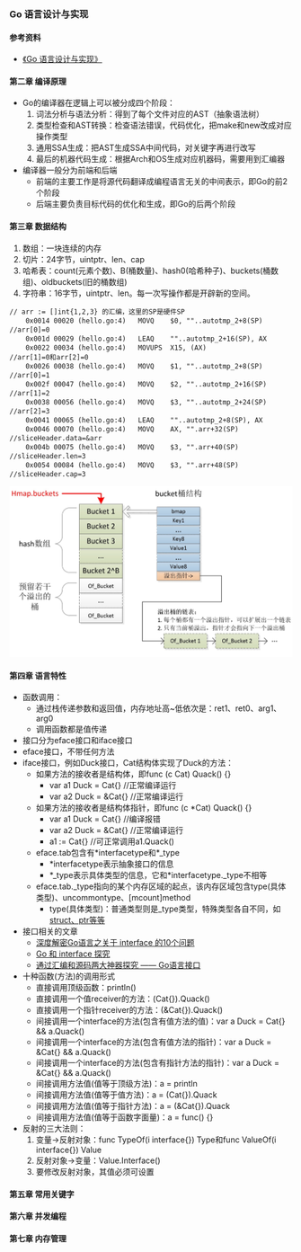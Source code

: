 ### Go 语言设计与实现

#### 参考资料
* [《Go 语言设计与实现》](https://book.douban.com/subject/35635836/)

#### 第二章 编译原理
* Go的编译器在逻辑上可以被分成四个阶段：
  1. 词法分析与语法分析：得到了每个文件对应的AST（抽象语法树）
  1. 类型检查和AST转换：检查语法错误，代码优化，把make和new改成对应操作类型
  1. 通用SSA生成：把AST生成SSA中间代码，对关键字再进行改写
  1. 最后的机器代码生成：根据Arch和OS生成对应机器码，需要用到汇编器
* 编译器一般分为前端和后端
  * 前端的主要工作是将源代码翻译成编程语言无关的中间表示，即Go的前2个阶段
  * 后端主要负责目标代码的优化和生成，即Go的后两个阶段

#### 第三章 数据结构
1. 数组：一块连续的内存
1. 切片：24字节，uintptr、len、cap
1. 哈希表：count(元素个数)、B(桶数量)、hash0(哈希种子)、buckets(桶数组)、oldbuckets(旧的桶数组)
1. 字符串：16字节，uintptr、len。每一次写操作都是开辟新的空间。

```
// arr := []int{1,2,3} 的汇编，这里的SP是硬件SP
	0x0014 00020 (hello.go:4)	MOVQ	$0, ""..autotmp_2+8(SP)  //arr[0]=0
	0x001d 00029 (hello.go:4)	LEAQ	""..autotmp_2+16(SP), AX 
	0x0022 00034 (hello.go:4)	MOVUPS	X15, (AX)              //arr[1]=0和arr[2]=0
	0x0026 00038 (hello.go:4)	MOVQ	$1, ""..autotmp_2+8(SP)  //arr[0]=1
	0x002f 00047 (hello.go:4)	MOVQ	$2, ""..autotmp_2+16(SP) //arr[1]=2
	0x0038 00056 (hello.go:4)	MOVQ	$3, ""..autotmp_2+24(SP) //arr[2]=3
	0x0041 00065 (hello.go:4)	LEAQ	""..autotmp_2+8(SP), AX  
	0x0046 00070 (hello.go:4)	MOVQ	AX, "".arr+32(SP)        //sliceHeader.data=&arr  
	0x004b 00075 (hello.go:4)	MOVQ	$3, "".arr+40(SP)        //sliceHeader.len=3
	0x0054 00084 (hello.go:4)	MOVQ	$3, "".arr+48(SP)        //sliceHeader.cap=3
```

![Map](../images/go-map-struct.jpg)

#### 第四章 语言特性
* 函数调用：
  * 通过栈传递参数和返回值，内存地址高~低依次是：ret1、ret0、arg1、arg0
  * 调用函数都是值传递
* 接口分为eface接口和iface接口
* eface接口，不带任何方法
* iface接口，例如Duck接口，Cat结构体实现了Duck的方法：
  * 如果方法的接收者是结构体，即func (c Cat) Quack() {}
    * var a1 Duck = Cat{} //正常编译运行
    * var a2 Duck = &Cat{} //正常编译运行
  * 如果方法的接收者是结构体指针，即func (c *Cat) Quack() {}
    * var a1 Duck = Cat{} //编译报错
    * var a2 Duck = &Cat{} //正常编译运行
    * a1 := Cat{} //可正常调用a1.Quack()
  * eface.tab包含有\*interfacetype和*_type
    * *interfacetype表示抽象接口的信息
    * \*_type表示具体类型的信息，它和*interfacetype._type不相等
  * eface.tab._type指向的某个内存区域的起点，该内存区域包含type(具体类型)、uncommontype、\[mcount]method
    * type(具体类型)：普通类型则是_type类型，特殊类型各自不同，如[struct、ptr等等](https://github.com/golang/go/blob/6c64b6db6802818dd9a4789cdd564f19b70b6b4c/src/runtime/type.go#L58)
* 接口相关的文章
  * [深度解密Go语言之关于 interface 的10个问题](https://www.cnblogs.com/qcrao-2018/p/10766091.html)
  * [Go 和 interface 探究](https://xargin.com/go-and-interface/)
  * [通过汇编和源码两大神器探究 —— Go语言接口](https://blog.csdn.net/qq_31930499/article/details/102532264)
* 十种函数(方法)的调用形式
  * 直接调用顶级函数：println()
  * 直接调用一个值receiver的方法：(Cat{}).Quack()
  * 直接调用一个指针receiver的方法：(&Cat{}).Quack()
  * 间接调用一个interface的方法(包含有值方法的值)：var a Duck = Cat{} && a.Quack()
  * 间接调用一个interface的方法(包含有值方法的指针)：var a Duck = &Cat{} && a.Quack()
  * 间接调用一个interface的方法(包含有指针方法的指针)：var a Duck = &Cat{} && a.Quack()
  * 间接调用方法值(值等于顶级方法)：a = println
  * 间接调用方法值(值等于值方法)：a = (Cat{}).Quack
  * 间接调用方法值(值等于指针方法)：a = (&Cat{}).Quack
  * 间接调用方法值(值等于函数字面量)：a = func() {}
* 反射的三大法则：
  1. 变量->反射对象：func TypeOf(i interface{}) Type和func ValueOf(i interface{}) Value
  1. 反射对象->变量：Value.Interface()
  1. 要修改反射对象，其值必须可设置
  
#### 第五章 常用关键字

#### 第六章 并发编程

#### 第七章 内存管理
  
